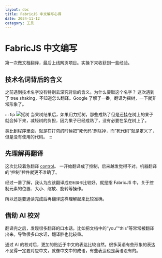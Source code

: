 ```yaml
---
layout: doc
title: FabricJS 中文编写心得
date: 2024-11-12
category: 工具
---
```


# FabricJS 中文编写

第一次做文档翻译，最后上线网页项目。实操下来收获到一些经验。

## 技术名词背后的含义

之前遇到技术名字没有特别去深究背后的含义。为什么要取这个名字？
这次遇到了 tree shaking，不知道怎么翻译。Google 了解了一番，翻译为摇树，一下就非常形象了。

::: tip
![摇树](https://p1-jj.byteimg.com/tos-cn-i-t2oaga2asx/gold-user-assets/2019/12/25/16f3bcf1187260e4~tplv-t2oaga2asx-jj-mark:3024:0:0:0:q75.png)
当果树结果后，如果用力摇树，那些成熟了但是还挂在树上的果子就会掉下来，减轻树的负担，因为果子已经成熟了，没有必要在呆在树上了。

类比到程序里面，就是在打包的时候把“死代码”删除掉，而“死代码”就是定义了，但是没有使用的代码。
:::

## 先理解再翻译

这次比较着急翻译 [control](https://jiangjiji.github.io/fabricjs-docs-cn/doc/4_Configuring_controls.html)。
一开始翻译成了控制，后来越发觉得不对。机器翻译的“控制”控件就更不准确了。

经过一番了解，我认为应该翻译成`控制操作`比较好。就是指 FabricJS 中，关于控制元素的位置、大小、缩放、旋转等操作。

所以还是要通读完成后再翻译这样理解起来比较准确。

## 借助 AI 校对

翻译完之后，发现很多翻译的口水话。比如把文档中的“you”“this”等常常被翻译出来。导致很多口水话，翻译腔也比较重。

通过 AI 的校对后，更加的贴近于中文的表达比较自然。很多英语有些形象的表达不见得一定要对应中文，就像中文中的成语，有些表达也是英语没有的。
